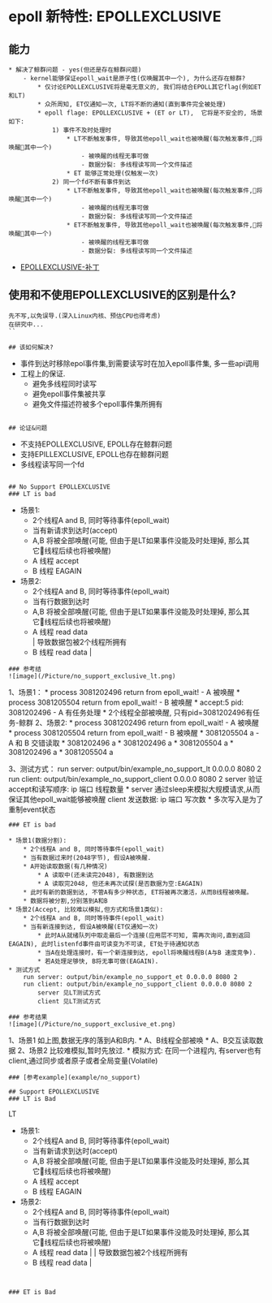 # epoll 新特性: EPOLLEXCLUSIVE
## 能力
```
* 解决了鲸群问题 - yes(但还是存在鲸群问题)
    - kernel能够保证epoll_wait是原子性(仅唤醒其中一个), 为什么还存在鲸群?
        * 仅讨论EPOLLEXCLUSIVE将是毫无意义的, 我们将结合EPOLL其它flag(例如ET和LT)
        * 众所周知, ET仅通知一次, LT将不断的通知(直到事件完全被处理)
        * epoll flage: EPOLLEXCLUSIVE + (ET or LT),  它将是不安全的, 场景如下:
            1) 事件不及时处理时
                * LT不断触发事件, 导致其他epoll_wait也被唤醒(每次触发事件,将唤醒其中一个)
                    - 被唤醒的线程无事可做
                    - 数据分裂: 多线程读写同一个文件描述
                * ET 能够正常处理(仅触发一次)
            2) 同一个fd不断有事件到达
                * LT不断触发事件, 导致其他epoll_wait也被唤醒(每次触发事件,将唤醒其中一个)
                    - 被唤醒的线程无事可做
                    - 数据分裂: 多线程读写同一个文件描述
                * ET不断触发事件, 导致其他epoll_wait也被唤醒(每次触发事件,将唤醒其中一个)
                    - 被唤醒的线程无事可做
                    - 数据分裂: 多线程读写同一个文件描述
```
* [EPOLLEXCLUSIVE-补丁](https://github.com/torvalds/linux/commit/df0108c5da561c66c333bb46bfe3c1fc65905898)

## 使用和不使用EPOLLEXCLUSIVE的区别是什么?
```
先不写,以免误导.(深入Linux内核、预估CPU也得考虑)
在研究中...
``

## 该如何解决?
```
* 事件到达时移除epol事件集,到需要读写时在加入epoll事件集, 多一些api调用
* 工程上的保证.
    - 避免多线程同时读写
    - 避免epoll事件集被共享
    - 避免文件描述符被多个epoll事件集所拥有
```

## 论证&问题
```
* 不支持EPOLLEXCLUSIVE, EPOLL存在鲸群问题
* 支持EPILLEXCLUSIVE, EPOLL也存在鲸群问题
* 多线程读写同一个fd
```

## No Support EPOLLEXCLUSIVE
### LT is bad
```
* 场景1:
    * 2个线程A and B, 同时等待事件(epoll_wait)
    * 当有新请求到达时(accept)
    * A,B 将被全部唤醒(可能, 但由于是LT如果事件没能及时处理掉, 那么其它线程后续也将被唤醒)
    * A 线程 accept
    * B 线程 EAGAIN
* 场景2:
    * 2个线程A and B, 同时等待事件(epoll_wait)
    * 当有行数据到达时
    * A,B 将被全部唤醒(可能, 但由于是LT如果事件没能及时处理掉, 那么其它线程后续也将被唤醒)
    * A 线程 read data  
                        | 导致数据包被2个线程所拥有
    * B 线程 read data  |
```
### 参考结
![image](/Picture/no_support_exclusive_lt.png)
```
1、场景1：
    *   process 3081202496 return from epoll_wait!  - A 被唤醒
    *   process 3081205504 return from epoll_wait!  - B 被唤醒
    *   accept:5 pid: 3081202496                    - A 有任务处理
    *   2个线程全部被唤醒, 只有pid=3081202496有任务-鲸群
2、场景2:
    *   process 3081202496 return from epoll_wait!  - A 被唤醒
    *   process 3081205504 return from epoll_wait!  - B 被唤醒
    *   3081205504 a                                - A 和 B 交错读取
    *   3081202496 a
    *   3081202496 a
    *   3081205504 a
    *   3081202496 a
    *   3081205504 a

3、测试方式：
    run server: output/bin/example_no_support_lt 0.0.0.0 8080 2
    run client: output/bin/example_no_support_client 0.0.0.0 8080 2
        server 验证accept和读写顺序: ip 端口 线程数量
            * server 通过sleep来模拟大规模请求,从而保证其他epoll_wait能够被唤醒
        client 发送数据: ip 端口 写次数
            * 多次写入是为了重制event状态
```
### ET is bad
```
    * 场景1(数据分割):
        * 2个线程A and B, 同时等待事件(epoll_wait)
        * 当有数据过来时(2048字节), 假设A被唤醒.
        * A开始读取数据(有几种情况)
            * A 读取中(还未读完2048), 有数据到达
            * A 读取完2048, 但还未再次试探(是否数据为空:EAGAIN)
        * 此时有新的数据到达, 不管A有多少种状态, ET将被再次激活，从而B线程被唤醒。
        * 数据将被分割,分别落到A和B
    * 场景2(Accept, 比较难以模拟,但方式和场景1类似):
        * 2个线程A and B, 同时等待事件(epoll_wait)
        * 当有新连接到达, 假设A被唤醒(ET仅通知一次)
            * 此时A从就绪队列中取走最后一个连接(应用层不可知, 需再次询问,直到返回EAGAIN), 此时listenfd事件由可读变为不可读, ET处于待通知状态
            * 当A在处理连接时，有一个新连接到达, epoll将唤醒线程B(A与B 速度竞争).
            * 若A处理足够快, B将无事可做(EAGAIN).
    * 测试方式
        run server: output/bin/example_no_support_et 0.0.0.0 8080 2
        run client: output/bin/example_no_support_client 0.0.0.0 8080 2
            server 见LT测试方式
            client 见LT测试方式
```
### 参考结果
![image](/Picture/no_support_exclusive_et.png)
```
1、场景1 如上图,数据无序的落到A和B内.
    * A、B线程全部被唤
    * A、B交互读取数据
2、场景2 比较难模拟,暂时先放过.
    * 模拟方式: 在同一个进程内, 有server也有client,通过同步或者原子或者全局变量(Volatile)
```
### [参考example](example/no_support)

## Support EPOLLEXCLUSIVE
### LT is Bad
```
LT
* 场景1:
    * 2个线程A and B, 同时等待事件(epoll_wait)
    * 当有新请求到达时(accept)
    * A,B 将被全部唤醒(可能, 但由于是LT如果事件没能及时处理掉, 那么其它线程后续也将被唤醒)
    * A 线程 accept
    * B 线程 EAGAIN
* 场景2:
    * 2个线程A and B, 同时等待事件(epoll_wait)
    * 当有行数据到达时
    * A,B 将被全部唤醒(可能, 但由于是LT如果事件没能及时处理掉, 那么其它线程后续也将被唤醒)
    * A 线程 read data  |
                        | 导致数据包被2个线程所拥有
    * B 线程 read data  |
```


### ET is Bad
